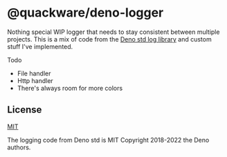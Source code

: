 # @quackware/deno-logger

Nothing special WIP logger that needs to stay consistent between multiple projects. This is a mix of code from the [Deno std log library](https://github.com/denoland/deno_std/tree/main/log) and custom stuff I've implemented.

Todo

- File handler
- Http handler
- There's always room for more colors

## License

[MIT](./LICENSE)

The logging code from Deno std is MIT Copyright 2018-2022 the Deno authors.
